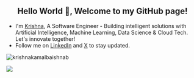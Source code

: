 <h2 align="center">Hello World 👋, Welcome to my GitHub page!</h2>
<ul>
  <li>I'm <a href = "https://krishnakamalbaishnab.netlify.app/">Krishna</a>, A Software Engineer - Building intelligent solutions with Artificial Intelligence, Machine Learning, Data Science & Cloud Tech. Let's innovate together!</li>
<!--   <li>Checkout my GitHub repositories on <a href = "https://github.com/ashishps1/awesome-system-design-resources">System Design</a>, <a href = "https://github.com/ashishps1/awesome-low-level-design">Low Level Design</a>, <a href = "https://github.com/ashishps1/awesome-leetcode-resources">Leetcode</a> and <a href = "https://github.com/ashishps1/awesome-behavioral-interviews">Behavioral interviews</a>.</li>
  <li>Join my free <a href = "https://bit.ly/amghpr">AlgoMaster Newsletter</a> and get a <b>FREE System Design Interview Handbook</b> in your inbox.</li>
  <li>Checkout my <a href="https://www.youtube.com/@ashishps_1/videos">YouTube Channel</a> for more in-depth content.</li> -->
  <li>Follow me on <a href="https://www.linkedin.com/">LinkedIn</a> and <a href="https://twitter.com/ashishps_1">X</a> to stay updated.</li>
</ul>

<!-- Profile View Counter -->

<!-- GitHub Stats -->
<p>
  <img align="center" src="https://github-readme-stats.vercel.app/api?username=krishnakamalbaishnab&show_icons=true&locale=en" alt="krishnakamalbaishnab" />
</p>
<!-- Most Used Languages -->
<p>
  <img align="center" src="https://github-readme-stats.vercel.app/api/top-langs/?username=krishnakamalbaishnab&layout=compact&hide_border=true&langs_count=10&show_icons=true&theme=transparent" />
</p>
